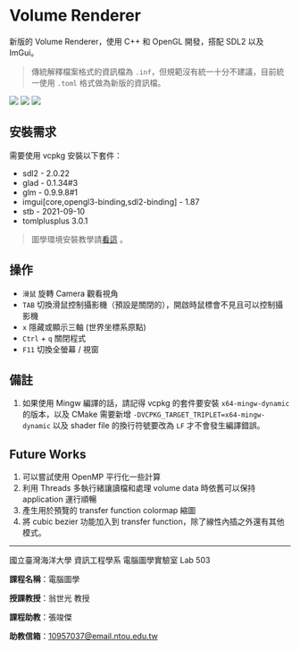 # Volume Renderer
新版的 Volume Renderer，使用 C++ 和 OpenGL 開發，搭配 SDL2 以及 ImGui。 

> 傳統解釋檔案格式的資訊檔為 `.inf`，但規範沒有統一十分不建議，目前統一使用 `.toml` 格式做為新版的資訊檔。

![](https://i.imgur.com/toAD1Du.png)
![](https://i.imgur.com/9ffjtuu.png)
![](https://i.imgur.com/XvjUEQZ.png)

## 安裝需求
需要使用 vcpkg 安裝以下套件：
* sdl2 - 2.0.22
* glad - 0.1.34#3
* glm - 0.9.9.8#1
* imgui[core,opengl3-binding,sdl2-binding] - 1.87
* stb - 2021-09-10
* tomlplusplus 3.0.1

> 圖學環境安裝教學請[看這](https://hackmd.io/@23657689/computer_graphics_env_settings) 。

## 操作
* `滑鼠` 旋轉 Camera 觀看視角
* `TAB` 切換滑鼠控制攝影機（預設是關閉的），開啟時鼠標會不見且可以控制攝影機
* `x` 隱藏或顯示三軸 (世界坐標系原點)
* `Ctrl` + `q` 關閉程式
* `F11` 切換全螢幕 / 視窗

## 備註
1. 如果使用 Mingw 編譯的話，請記得 vcpkg 的套件要安裝 `x64-mingw-dynamic` 的版本，以及 CMake 需要新增 `-DVCPKG_TARGET_TRIPLET=x64-mingw-dynamic` 以及 shader file 的換行符號要改為 `LF` 才不會發生編譯錯誤。

## Future Works
1. 可以嘗試使用 OpenMP 平行化一些計算
2. 利用 Threads 多執行緒讓讀檔和處理 volume data 時依舊可以保持 application 運行順暢
3. 產生用於預覽的 transfer function colormap 縮圖
4. 將 cubic bezier 功能加入到 transfer function，除了線性內插之外還有其他模式。

------------------------------------------------------------
國立臺灣海洋大學 資訊工程學系 電腦圖學實驗室 Lab 503

**課程名稱**：電腦圖學

**授課教授**：翁世光 教授

**課程助教**：張竣傑

**助教信箱**：10957037@email.ntou.edu.tw